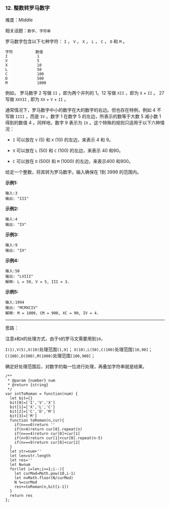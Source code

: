 ### 12. 整数转罗马数字

难度：Middle

相关话题：`数学`、`字符串`

罗马数字包含以下七种字符： `I` ， `V` ， `X` ， `L` ， `C` ， `D` 和 `M` 。



```
字符          数值
I             1
V             5
X             10
L             50
C             100
D             500
M             1000
```


例如， 罗马数字 2 写做 `II` ，即为两个并列的 1。12 写做 `XII` ，即为 `X` + `II` 。 27 写做 `XXVII` , 即为 `XX` + `V` + `II` 。



通常情况下，罗马数字中小的数字在大的数字的右边。但也存在特例，例如 4 不写做 `IIII` ，而是 `IV` 。数字 1 在数字 5 的左边，所表示的数等于大数 5 减小数 1 得到的数值 4 。同样地，数字 9 表示为 `IX` 。这个特殊的规则只适用于以下六种情况：




* `I` 可以放在 `V` (5) 和 `X` (10) 的左边，来表示 4 和 9。

* `X` 可以放在 `L` (50) 和 `C` (100) 的左边，来表示 40 和90。

* `C` 可以放在 `D` (500) 和 `M` (1000) 的左边，来表示400 和900。





给定一个整数，将其转为罗马数字。输入确保在 1到 3999 的范围内。



**示例1:** 



```
输入:3
输出: "III"
```


**示例2:** 



```
输入:4
输出: "IV"
```


**示例3:** 



```
输入:9
输出: "IX"
```


**示例4:** 



```
输入:58
输出: "LVIII"
解释: L = 50, V = 5, III = 3.
```


**示例5:** 



```
输入:1994
输出: "MCMXCIV"
解释: M = 1000, CM = 900, XC = 90, IV = 4.
```



-----

思路：

注意`4`和`9`的处理方式，由于`9`的罗马文需要用到`10`，

`I(1),V(5),X(10)`处理范围`[1,9]`；
`X(10),L(50),C(100)`处理范围`[10,90]`；
`C(100),D(500),M(1000)`处理范围`[100,900]`；

确定好处理范围后，对数字的每一位进行处理，再叠加字符串就是结果。

```
/**
 * @param {number} num
 * @return {string}
 */
var intToRoman = function(num) {
  let bit={}
  bit[0]=['I','V','X']
  bit[1]=['X','L','C']
  bit[2]=['C','D','M']
  bit[3]=['M']
  function toRoman(n,cur){
    if(n===0)return ''
    if(n<4)return cur[0].repeat(n)
    if(n===4)return cur[0]+cur[1]
    if(n<9)return cur[1]+cur[0].repeat(n-5)
    if(n===9)return cur[0]+cur[2]
  }
  let str=num+''
  let len=str.length
  let res=''
  let N=num
  for(let i=len;i>=1;i--){
    let curMod=Math.pow(10,i-1)
    let n=Math.floor(N/curMod)
    N %=curMod
    res+=toRoman(n,bit[i-1])
  }
  return res
};
```

